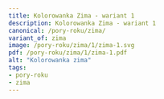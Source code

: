 ```yaml
---
title: Kolorowanka Zima - wariant 1
description: Kolorowanka Zima - wariant 1
canonical: /pory-roku/zima/
variant_of: zima
image: /pory-roku/zima/1/zima-1.svg
pdf: /pory-roku/zima/1/zima-1.pdf
alt: "Kolorowanka zima"
tags:
- pory-roku
- zima
---
```

